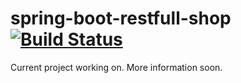 # spring-boot-restfull-shop [![Build Status](https://travis-ci.org/rmitula/restfull-shop.svg?branch=master)](https://travis-ci.org/rmitula/restfull-shop)

Current project working on. More information soon.
